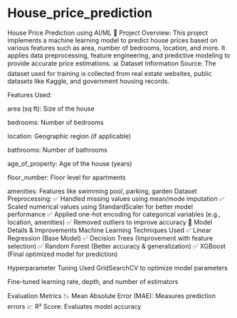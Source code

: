 # House_price_prediction
House Price Prediction using AI/ML
📌 Project Overview:
This project implements a machine learning model to predict house prices based on various features such as area, number of bedrooms, location, and more. It applies data preprocessing, feature engineering, and predictive modeling to provide accurate price estimations.
📊 Dataset Information
Source: The dataset used for training is collected from real estate websites, public datasets like Kaggle, and government housing records.

Features Used:

area (sq ft): Size of the house

bedrooms: Number of bedrooms

location: Geographic region (if applicable)

bathrooms: Number of bathrooms

age_of_property: Age of the house (years)

floor_number: Floor level for apartments

amenities: Features like swimming pool, parking, garden
Dataset Preprocessing:
✅ Handled missing values using mean/mode imputation ✅ Scaled numerical values using StandardScaler for better model performance ✅ Applied one-hot encoding for categorical variables (e.g., location, amenities) ✅ Removed outliers to improve accuracy
🧠 Model Details & Improvements
Machine Learning Techniques Used
✅ Linear Regression (Base Model) ✅ Decision Trees (Improvement with feature selection) ✅ Random Forest (Better accuracy & generalization) ✅ XGBoost (Final optimized model for prediction)

Hyperparameter Tuning
Used GridSearchCV to optimize model parameters

Fine-tuned learning rate, depth, and number of estimators

Evaluation Metrics
📉 Mean Absolute Error (MAE): Measures prediction errors 📈 R² Score: Evaluates model accuracy
